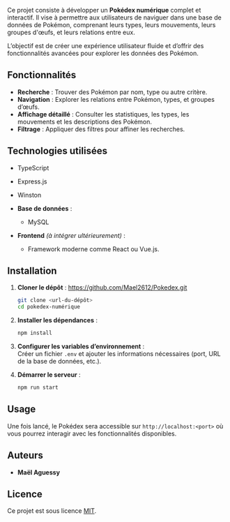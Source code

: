 Ce projet consiste à développer un **Pokédex numérique** complet et interactif. 
Il vise à permettre aux utilisateurs de naviguer dans une base de données de Pokémon, 
comprenant leurs types, leurs mouvements, leurs groupes d'œufs, et leurs relations entre eux.  

L’objectif est de créer une expérience utilisateur fluide et d’offrir des fonctionnalités avancées pour explorer les données des Pokémon.  

## Fonctionnalités  
- **Recherche** : Trouver des Pokémon par nom, type ou autre critère.  
- **Navigation** : Explorer les relations entre Pokémon, types, et groupes d’œufs.  
- **Affichage détaillé** : Consulter les statistiques, les types, les mouvements et les descriptions des Pokémon.  
- **Filtrage** : Appliquer des filtres pour affiner les recherches.  

## Technologies utilisées  
  - TypeScript  
  - Express.js  
  - Winston 

- **Base de données** :  
  - MySQL

- **Frontend** *(à intégrer ultérieurement)* :  
  - Framework moderne comme React ou Vue.js.  

## Installation  
1. **Cloner le dépôt** : https://github.com/Mael2612/Pokedex.git
   ```bash  
   git clone <url-du-dépôt>  
   cd pokedex-numérique  
   ```  

2. **Installer les dépendances** :  
   ```bash  
   npm install  


3. **Configurer les variables d’environnement** :  
   Créer un fichier `.env` et ajouter les informations nécessaires (port, URL de la base de données, etc.).  

4. **Démarrer le serveur** :  
   ```bash  
   npm run start  
   ```  

## Usage  
Une fois lancé, le Pokédex sera accessible sur `http://localhost:<port>` où vous pourrez interagir avec les fonctionnalités disponibles.  

## Auteurs  
- **Maël Aguessy**  

## Licence  
Ce projet est sous licence [MIT](LICENSE).
